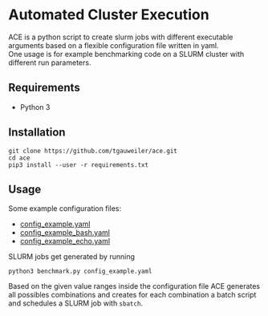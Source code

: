# Automated Cluster Execution

ACE is a python script to create slurm jobs with different executable arguments based on a flexible configuration file written in yaml.\
One usage is for example benchmarking code on a SLURM cluster with different run parameters.

## Requirements
- Python 3

## Installation
```
git clone https://github.com/tgauweiler/ace.git
cd ace
pip3 install --user -r requirements.txt
```

## Usage
Some example configuration files:
- [config_example.yaml](config_example.yaml)
- [config_example_bash.yaml](config_example_bash.yaml)
- [config_example_echo.yaml](config_example_echo.yaml)

SLURM jobs get generated by running
```
python3 benchmark.py config_example.yaml
```
Based on the given value ranges inside the configuration file ACE generates all possibles combinations and creates for each combination a batch script and schedules a SLURM job with `sbatch`.